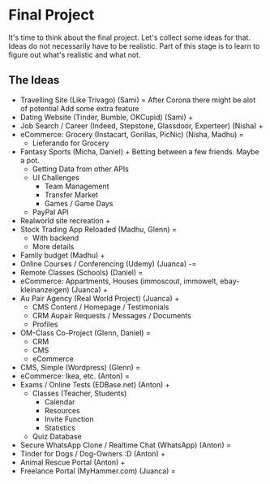 # Final Project
It's time to think about the final project. Let's collect some
ideas for that. Ideas do not necessarily have to be realistic.
Part of this stage is to learn to figure out what's realistic
and what not.

## The Ideas
  - Travelling Site (Like Trivago) (Sami) =
    After Corona there might be alot of potential
    Add some extra feature
  - Dating Website (Tinder, Bumble, OKCupid) (Sami) +
  - Job Search / Career (Indeed, Stepstone, Glassdoor, Experteer) (Nisha) +
  - eCommerce: Grocery (Instacart, Gorillas, PicNic) (Nisha, Madhu) =
    - Lieferando for Grocery
  - Fantasy Sports (Micha, Daniel) +
    Betting between a few friends.
    Maybe a pot.
    - Getting Data from other APIs
    - UI Challenges
      - Team Management
      - Transfer Market
      - Games / Game Days
    - PayPal API
  - Realworld site recreation +
  - Stock Trading App Reloaded (Madhu, Glenn) =
    - With backend
    - More details
  - Family budget (Madhu) +
  - Online Courses / Conferencing (Udemy) (Juanca) -=
  - Remote Classes (Schools) (Daniel) =
  - eCommerce: Appartments, Houses (immoscout, immowelt, ebay-kleinanzeigen) (Juanca) +
  - Au Pair Agency (Real World Project) (Juanca) +
    - CMS Content / Homepage / Testimonials
    - CRM Aupair Requests / Messages / Documents
    - Profiles
  - OM-Class Co-Project (Glenn, Daniel) =
    - CRM
    - CMS
    - eCommerce
  - CMS, Simple (Wordpress) (Glenn) =
  - eCommerce: Ikea, etc. (Anton) =
  - Exams / Online Tests (EDBase.net) (Anton) +
    - Classes (Teacher, Students)
      - Calendar
      - Resources
      - Invite Function
      - Statistics
    - Quiz Database
  - Secure WhatsApp Clone / Realtime Chat (WhatsApp) (Anton) =
  - Tinder for Dogs / Dog-Owners :D (Anton) +
  - Animal Rescue Portal (Anton) +
  - Freelance Portal (MyHammer.com) (Juanca) =